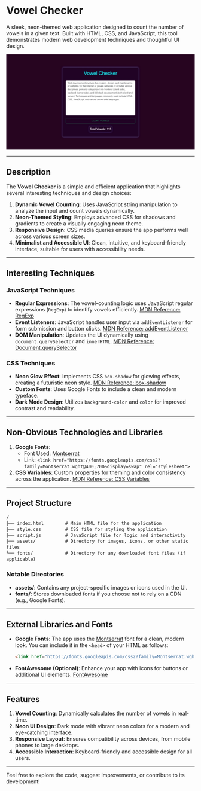 
# Vowel Checker

A sleek, neon-themed web application designed to count the number of vowels in a given text. Built with HTML, CSS, and JavaScript, this tool demonstrates modern web development techniques and thoughtful UI design.

![Vowel Checker Screenshot](./Vowelchecker.jpeg)

---

## Description

The **Vowel Checker** is a simple and efficient application that highlights several interesting techniques and design choices:

1. **Dynamic Vowel Counting**: Uses JavaScript string manipulation to analyze the input and count vowels dynamically.
2. **Neon-Themed Styling**: Employs advanced CSS for shadows and gradients to create a visually engaging neon theme.
3. **Responsive Design**: CSS media queries ensure the app performs well across various screen sizes.
4. **Minimalist and Accessible UI**: Clean, intuitive, and keyboard-friendly interface, suitable for users with accessibility needs.

---

## Interesting Techniques

### JavaScript Techniques
- **Regular Expressions**: The vowel-counting logic uses JavaScript regular expressions (`RegExp`) to identify vowels efficiently. [MDN Reference: RegExp](https://developer.mozilla.org/en-US/docs/Web/JavaScript/Reference/Global_Objects/RegExp)
- **Event Listeners**: JavaScript handles user input via `addEventListener` for form submission and button clicks. [MDN Reference: addEventListener](https://developer.mozilla.org/en-US/docs/Web/API/EventTarget/addEventListener)
- **DOM Manipulation**: Updates the UI dynamically using `document.querySelector` and `innerHTML`. [MDN Reference: Document.querySelector](https://developer.mozilla.org/en-US/docs/Web/API/Document/querySelector)

### CSS Techniques
- **Neon Glow Effect**: Implements CSS `box-shadow` for glowing effects, creating a futuristic neon style. [MDN Reference: box-shadow](https://developer.mozilla.org/en-US/docs/Web/CSS/box-shadow)
- **Custom Fonts**: Uses Google Fonts to include a clean and modern typeface.
- **Dark Mode Design**: Utilizes `background-color` and `color` for improved contrast and readability.

---

## Non-Obvious Technologies and Libraries
1. **Google Fonts**: 
   - Font Used: [Montserrat](https://fonts.google.com/specimen/Montserrat)
   - Link: `<link href="https://fonts.googleapis.com/css2?family=Montserrat:wght@400;700&display=swap" rel="stylesheet">`
2. **CSS Variables**: Custom properties for theming and color consistency across the application. [MDN Reference: CSS Variables](https://developer.mozilla.org/en-US/docs/Web/CSS/Using_CSS_custom_properties)

---

## Project Structure

```plaintext
/
├── index.html        # Main HTML file for the application
├── style.css         # CSS file for styling the application
├── script.js         # JavaScript file for logic and interactivity
├── assets/           # Directory for images, icons, or other static files
└── fonts/            # Directory for any downloaded font files (if applicable)
```

### Notable Directories
- **assets/**: Contains any project-specific images or icons used in the UI.
- **fonts/**: Stores downloaded fonts if you choose not to rely on a CDN (e.g., Google Fonts).

---

## External Libraries and Fonts
- **Google Fonts**: The app uses the [Montserrat](https://fonts.google.com/specimen/Montserrat) font for a clean, modern look. You can include it in the `<head>` of your HTML as follows:
  ```html
  <link href="https://fonts.googleapis.com/css2?family=Montserrat:wght@400;700&display=swap" rel="stylesheet">
  ```
- **FontAwesome (Optional)**: Enhance your app with icons for buttons or additional UI elements. [FontAwesome](https://fontawesome.com/)

---

## Features
1. **Vowel Counting**: Dynamically calculates the number of vowels in real-time.
2. **Neon UI Design**: Dark mode with vibrant neon colors for a modern and eye-catching interface.
3. **Responsive Layout**: Ensures compatibility across devices, from mobile phones to large desktops.
4. **Accessible Interaction**: Keyboard-friendly and accessible design for all users.

---

Feel free to explore the code, suggest improvements, or contribute to its development!